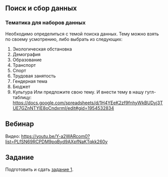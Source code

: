  
## Поиск и сбор данных
### Тематика для наборов данных
Необходимо определиться с темой поиска данных.
Тему можно взять по своему усмотрению, либо выбрать из следующих:
1. Экологическая обстановка
2. Демография
3. Образование
4. Транспорт
5. Спорт
6. Трудовая занятость
7. Гендерная тема
8. Бюджет
9. Культура
Или предложите свою тему.
И внести тему в нашу гугл-таблицу: https://docs.google.com/spreadsheets/d/1H4YEeK2zf9fnhyWkBUDyj3TUE7GZnNTYlE8oCndxrmI/edit#gid=1954532834      


## Вебинар
Видео: https://youtu.be/Y-a2WARcom0?list=PLfSN69RCPDM9pqByd9AXpfNaKTqkk260y

## Задание 

Подготовить и сдать [задание 1](https://github.com/iradche/Seminar-2020-course/blob/master/tasks/task1.md).






   




